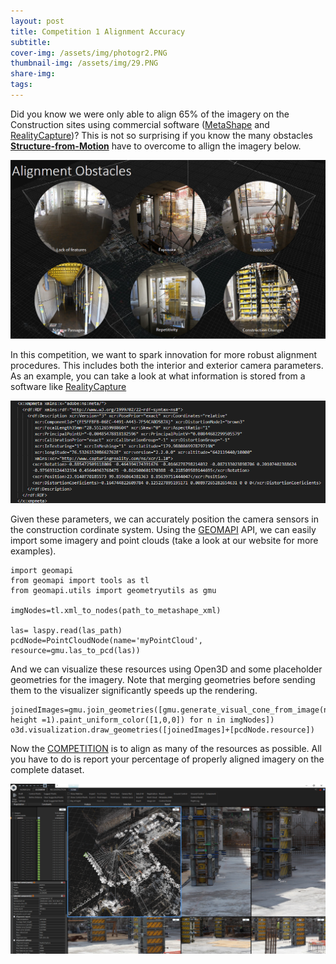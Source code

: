 ```yaml
---
layout: post
title: Competition 1 Alignment Accuracy
subtitle: 
cover-img: /assets/img/photogr2.PNG
thumbnail-img: /assets/img/29.PNG
share-img: 
tags:
---
```


Did you know we were only able to align 65% of the imagery on the Construction sites using commercial software ([MetaShape](https://www.agisoft.com/) and [RealityCapture](https://www.capturingreality.com/))? This is not so surprising if you know the many obstacles [**Structure-from-Motion**](https://en.wikipedia.org/wiki/Structure_from_motion) have to overcome to allign the imagery below.

![37.PNG](../assets/img/37.PNG)

In this competition, we want to spark innovation for more robust alignment procedures. This includes both the interior and exterior camera parameters. As an example, you can take a look at what information is stored from a software like [RealityCapture](https://www.capturingreality.com/)

![38.PNG](../assets/img/38.PNG)

Given these parameters, we can accurately position the camera sensors in the construction cordinate system. Using the [GEOMAPI](https://https://geomatics.pages.gitlab.kuleuven.be/research-projects/geomapi/) API, we can easily import some imagery and point clouds (take a look at our website for more examples).

```
import geomapi
from geomapi import tools as tl
from geomapi.utils import geometryutils as gmu

imgNodes=tl.xml_to_nodes(path_to_metashape_xml)

las= laspy.read(las_path)
pcdNode=PointCloudNode(name='myPointCloud', resource=gmu.las_to_pcd(las))
```

And we can visualize these resources using Open3D and some placeholder geometries for the imagery. Note that merging geometries before sending them to the visualizer significantly speeds up the rendering.

```
joinedImages=gmu.join_geometries([gmu.generate_visual_cone_from_image(n.cartesianTransform, height =1).paint_uniform_color([1,0,0]) for n in imgNodes])
o3d.visualization.draw_geometries([joinedImages]+[pcdNode.resource])
```

Now the [COMPETITION](https://paperswithcode.com/datasets) is to align as many of the resources as possible. All you have to do is report your percentage of properly aligned imagery on the complete dataset.

![2.PNG](../assets/img/2.PNG)


